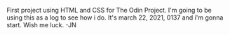First project using HTML and CSS for The Odin Project.
I'm going to be using this as a log to see how i do. It's march 22, 2021, 0137 and i'm gonna start.
Wish me luck. -JN